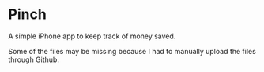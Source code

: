 # Pinch
A simple iPhone app to keep track of money saved.

Some of the files may be missing because I had to manually upload the files through Github.
